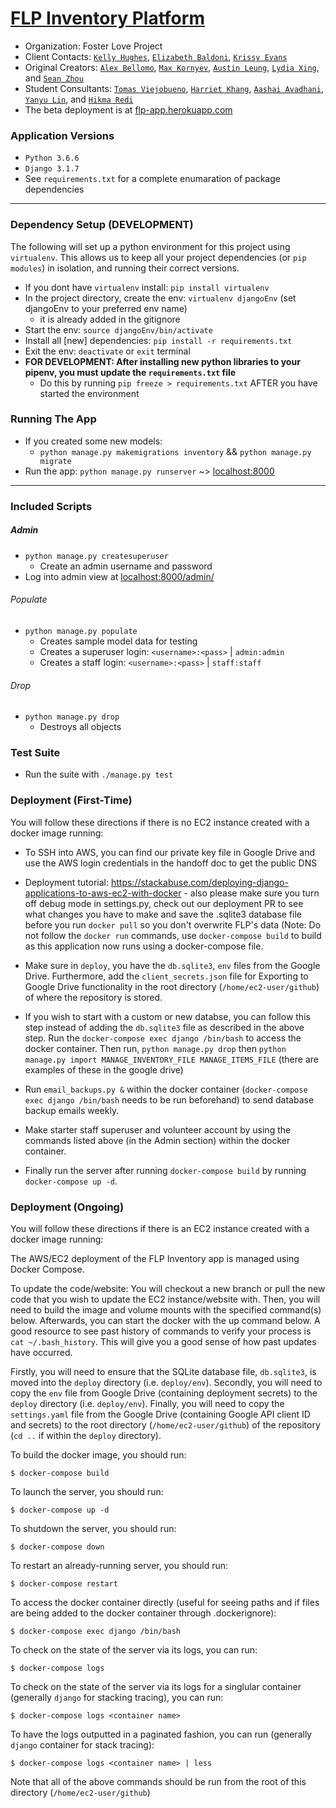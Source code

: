 # <a href="https://www.fosterloveproject.org/" target="_blank">FLP Inventory Platform</a>

* Organization: Foster Love Project
* Client Contacts: <a href="mailto:khughes@fosterloveproject.org">`Kelly Hughes`</a>, <a href="mailto:ebaldoni@fosterloveproject.org">`Elizabeth Baldoni`</a>, <a href="mailto:center@fosterloveproject.org">`Krissy Evans`</a>
*  Original Creators: <a href="https://github.com/alex-bellomo">`Alex Bellomo`</a>, <a href="https://github.com/mkornyev">`Max Kornyev`</a>, <a href="https://github.com/austin-leung">`Austin Leung`</a>, <a href="https://github.com/lydiaxing">`Lydia Xing`</a>, and <a href="https://github.com/SeanEZhou">`Sean Zhou`</a>
*  Student Consultants: <a href="https://github.com/TomasVCMU">`Tomas Viejobueno`</a>, <a href="https://github.com/hkhang1883">`Harriet Khang`</a>, <a href="https://github.com/AashaiAvadhani1">`Aashai Avadhani`</a>, <a href="https://github.com/SantianLin">`Yanyu Lin`</a>, and <a href="https://github.com/hredi">`Hikma Redi`</a>
* The beta deployment is at <a href="https://flp-app.herokuapp.com/">flp-app.herokuapp.com</a>

### Application Versions

* `Python 3.6.6`
* `Django 3.1.7`
* See `requirements.txt` for a complete enumaration of package dependencies

***

### Dependency Setup (DEVELOPMENT)

The following will set up a python environment for this project using `virtualenv`.
This allows us to keep all your project dependencies (or `pip modules`) in isolation, and running their correct versions.

* If you dont have `virtualenv` install: `pip install virtualenv`
* In the project directory, create the env: `virtualenv djangoEnv` (set djangoEnv to your preferred env name)
  * it is already added in the gitignore
* Start the env: `source djangoEnv/bin/activate`
* Install all [new] dependencies: `pip install -r requirements.txt`
* Exit the env: `deactivate` or `exit` terminal 
* **FOR DEVELOPMENT: After installing new python libraries to your pipenv, you must update the `requirements.txt` file**
	* Do this by running `pip freeze > requirements.txt` AFTER you have started the environment

### Running The App 

* If you created some new models:
  * `python manage.py makemigrations inventory` && `python manage.py migrate`
* Run the app: `python manage.py runserver` ~> <a href="http://localhost:8000/">localhost:8000</a>

<hr></hr>

### Included Scripts 

##### Admin

* `python manage.py createsuperuser`
	* Create an admin username and password
* Log into admin view at <a href="http://localhost:8000/admin/">localhost:8000/admin/</a>

###### Populate

* `python manage.py populate`
	* Creates sample model data for testing 
	* Creates a superuser login: `<username>:<pass>` | `admin:admin`
	* Creates a staff login: `<username>:<pass>` | `staff:staff`

###### Drop

* `python manage.py drop`
	* Destroys all objects 

### Test Suite 

* Run the suite with `./manage.py test`

### Deployment (First-Time)

You will follow these directions if there is no EC2 instance created with a docker image running:

* To SSH into AWS, you can find our private key file in Google Drive and use the AWS login credentials in the handoff doc to get the public DNS

* Deployment tutorial: https://stackabuse.com/deploying-django-applications-to-aws-ec2-with-docker - also please make sure you turn off debug mode in settings.py, check out our deployment PR to see what changes you have to make and save the .sqlite3 database file before you run `docker pull` so you don't overwrite FLP's data (Note: Do not follow the `docker run` commands, use `docker-compose build` to build as this application now runs using a docker-compose file. 

* Make sure in `deploy`, you have the `db.sqlite3`, `env` files from the Google Drive. Furthermore, add the `client_secrets.json` file for Exporting to Google Drive functionality in the root directory (`/home/ec2-user/github`) of where the repository is stored.

* If you wish to start with a custom or new databse, you can follow this step instead of adding the `db.sqlite3` file as described in the above step. Run the `docker-compose exec django /bin/bash` to access the docker container. Then run, `python manage.py drop` then `python manage.py import MANAGE_INVENTORY_FILE MANAGE_ITEMS_FILE` (there are examples of these in the google drive)

* Run `email_backups.py &` within the docker container (`docker-compose exec django /bin/bash` needs to be run beforehand) to send database backup emails weekly.

* Make starter staff superuser and volunteer account by using the commands listed above (in the Admin section) within the docker container.

* Finally run the server after running `docker-compose build` by running `docker-compose up -d`.

### Deployment (Ongoing)

You will follow these directions if there is an EC2 instance created with a docker image running:

The AWS/EC2 deployment of the FLP Inventory app is managed using Docker Compose.
	
To update the code/website: You will checkout a new branch or pull the new code that you wish to update the EC2 instance/website with. Then, you will need to build the image and volume mounts with the specified command(s) below. Afterwards, you can start the docker with the up command below. A good resource to see past history of commands to verify your process is `cat ~/.bash_history`. This will give you a good sense of how past updates have occurred. 
	
Firstly, you will need to ensure that the SQLite database file, `db.sqlite3`, is moved into the `deploy` directory (i.e. `deploy/env`).
Secondly, you will need to copy the `env` file from Google Drive (containing deployment secrets) to the `deploy` directory (i.e. `deploy/env`).
Finally, you will need to copy the `settings.yaml` file from the Google Drive (containing Google API client ID and secrets) to the root directory (`/home/ec2-user/github`) of the repository (`cd ..` if within the `deploy` directory).

To build the docker image, you should run:

	$ docker-compose build
	
To launch the server, you should run:

	$ docker-compose up -d

To shutdown the server, you should run:

	$ docker-compose down

To restart an already-running server, you should run:

	$ docker-compose restart


To access the docker container directly (useful for seeing paths and if files are being added to the docker container through .dockerignore):

	$ docker-compose exec django /bin/bash

To check on the state of the server via its logs, you can run:

	$ docker-compose logs

To check on the state of the server via its logs for a singlular container (generally `django` for stacking tracing), you can run:

	$ docker-compose logs <container name>

To have the logs outputted in a paginated fashion, you can run (generally `django` container for stack tracing):

	$ docker-compose logs <container name> | less


Note that all of the above commands should be run from the root of this directory (`/home/ec2-user/github`)
